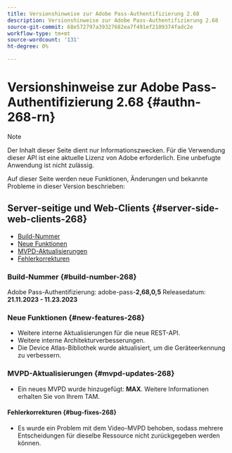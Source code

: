 ```yaml
---
title: Versionshinweise zur Adobe Pass-Authentifizierung 2.68
description: Versionshinweise zur Adobe Pass-Authentifizierung 2.68
source-git-commit: 68e572797a39327682ea7f491ef2109374fadc2e
workflow-type: tm+mt
source-wordcount: '131'
ht-degree: 0%

---
```


# Versionshinweise zur Adobe Pass-Authentifizierung 2.68 {#authn-268-rn}

>[!NOTE]
>
>Der Inhalt dieser Seite dient nur Informationszwecken. Für die Verwendung dieser API ist eine aktuelle Lizenz von Adobe erforderlich. Eine unbefugte Anwendung ist nicht zulässig.

Auf dieser Seite werden neue Funktionen, Änderungen und bekannte Probleme in dieser Version beschrieben:

## Server-seitige und Web-Clients {#server-side-web-clients-268}

* [Build-Nummer](#build-number-268)
* [Neue Funktionen](#new-features-268)
* [MVPD-Aktualisierungen](#mvpd-updates-268)
* [Fehlerkorrekturen](#bug-fixes-268)

### Build-Nummer {#build-number-268}

Adobe Pass-Authentifizierung: adobe-pass-**2,68,0,5**
Releasedatum: **21.11.2023 - 11.23.2023**

### Neue Funktionen {#new-features-268}

* Weitere interne Aktualisierungen für die neue REST-API.
* Weitere interne Architekturverbesserungen.
* Die Device Atlas-Bibliothek wurde aktualisiert, um die Geräteerkennung zu verbessern.

### MVPD-Aktualisierungen {#mvpd-updates-268}

* Ein neues MVPD wurde hinzugefügt: **MAX**. Weitere Informationen erhalten Sie von Ihrem TAM.

#### Fehlerkorrekturen {#bug-fixes-268}

* Es wurde ein Problem mit dem Video-MVPD behoben, sodass mehrere Entscheidungen für dieselbe Ressource nicht zurückgegeben werden können.
